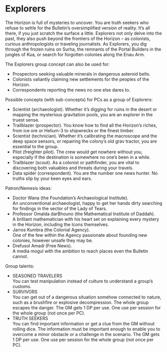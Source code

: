 # Explorers

The Horizon is full of mysteries to uncover.
You are truth seekers who refuse to settle for the Bulletin’s oversimplified version of reality.
It’s all there, if you just scratch the surface a little.
Explorers not only delve into the past, they also push beyond the frontiers of the Horizon – as colonists, curious anthropologists or traveling journalists.
As Explorers, you dig through the frozen ruins on Surha, the remnants of the Portal Builders in the jungles of Kua, or search for forgotten colonies along the Enau Arm.

The Explorers group concept can also be used for:

* Prospectors seeking valuable minerals in dangerous asteroid belts.
* Colonists valiantly claiming new settlements for the peoples of the Horizon.
* Correspondents reporting the news no one else dares to.

Possible concepts (with sub-concepts) for PCs as a group of Explorers:

* Scientist (archaeologist). Whether it’s digging for ruins in the desert or mapping the mysterious gravitation pools, you are an explorer in the truest sense.
* Trailblazer (prospector). You know how to find all the Horizon’s riches, from ice ore or Helium-3 to shipwrecks or the finest timber.
* Scientist (technician). Whether it’s calibrating the macroscope and the deep space sensors, or repairing the colony’s old grav tractor, you are essential to the group.
* Pilot (freighter pilot). The crew would get nowhere without you, especially if the destination is somewhere no one’s been in a while.
* Trailblazer (scout). As a colonist or pathfinder, you are vital to discovering both valuables and threats during your travels.
* Data spider (correspondent). You are the number one news hunter. No truths slip by your keen eyes and ears.

Patron/Nemesis ideas:

* Doctor Wana (the Foundation’s Archaeological Institute).</br>
An unconventional archaeologist, happy to get her hands dirty searching for findings in the sector of the Lady of Tears.
* Professor Omalda darBhouno (the Mathematical Institute of Daddah).</br>
A brilliant mathematician with his heart set on explaining every mystery in the Horizon, including the Icons themselves.
* Jarros Kumbra (the Colonial Agency).</br>
One of the few within the Agency passionate about founding new colonies, however unsafe they may be.
* Drefusol Amadi (Free News).</br>
A media mogul with the ambition to reach places even the Bulletin cannot.

Group talents:

* SEASONED TRAVELERS</br>
You can test manipulation instead of culture to understand a group’s customs.
* SURVIVORS</br>
You can get out of a dangerous situation somehow connected to nature, such as a brushfire or explosive decompression. The whole group escapes the danger. The GM gets 1 DP per use. One use per session for the whole group (not once per PC).
* TRUTH SEEKERS</br>
You can find important information or get a clue from the GM without rolling dice. The information must be important enough to enable you to overcome a minor obstacle or a challenge in the scenario. The GM gets 1 DP per use. One use per session for the whole group (not once per PC).
